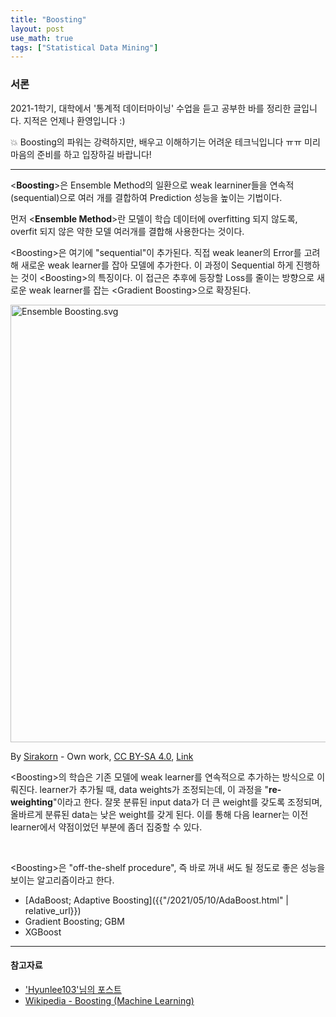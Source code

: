 ```yaml
---
title: "Boosting"
layout: post
use_math: true
tags: ["Statistical Data Mining"]
---
```


### 서론
2021-1학기, 대학에서 '통계적 데이터마이닝' 수업을 듣고 공부한 바를 정리한 글입니다. 지적은 언제나 환영입니다 :)

💥 Boosting의 파워는 강력하지만, 배우고 이해하기는 어려운 테크닉입니다 ㅠㅠ 미리 마음의 준비를 하고 입장하길 바랍니다!

<hr/>

\<**Boosting**\>은 Ensemble Method의 일환으로 weak learniner들을 연속적(sequential)으로 여러 개를 결합하여 Prediction 성능을 높이는 기법이다. 

먼저 \<**Ensemble Method**\>란 모델이 학습 데이터에 overfitting 되지 않도록, overfit 되지 않은 약한 모델 여러개를 결합해 사용한다는 것이다.

\<Boosting\>은 여기에 "sequential"이 추가된다. 직접 weak leaner의 Error를 고려해 새로운 weak learner를 잡아 모델에 추가한다. 이 과정이 Sequential 하게 진행하는 것이 \<Boosting\>의 특징이다. 이 접근은 추후에 등장할 Loss를 줄이는 방향으로 새로운 weak learner를 잡는 \<Gradient Boosting\>으로 확장된다.

<div class="img-wrapper">
  <a href="https://commons.wikimedia.org/wiki/File:Ensemble_Boosting.svg#/media/File:Ensemble_Boosting.svg"><img src="https://upload.wikimedia.org/wikipedia/commons/thumb/b/b5/Ensemble_Boosting.svg/1200px-Ensemble_Boosting.svg.png" alt="Ensemble Boosting.svg" width="700px"></a>
  <p>
  By <a href="//commons.wikimedia.org/wiki/User:Sirakorn" title="User:Sirakorn">Sirakorn</a> - <span class="int-own-work" lang="en">Own work</span>, <a href="https://creativecommons.org/licenses/by-sa/4.0" title="Creative Commons Attribution-Share Alike 4.0">CC BY-SA 4.0</a>, <a href="https://commons.wikimedia.org/w/index.php?curid=85888769">Link</a>
  </p>
</div>

\<Boosting\>의 학습은 기존 모델에 weak learner를 연속적으로 추가하는 방식으로 이뤄진다. learner가 추가될 때, data weights가 조정되는데, 이 과정을 "**re-weighting**"이라고 한다. 잘못 분류된 input data가 더 큰 weight를 갖도록 조정되며, 올바르게 분류된 data는 낮은 weight를 갖게 된다. 이를 통해 다음 learner는 이전 learner에서 약점이었던 부분에 좀더 집중할 수 있다.

<br/>

\<Boosting\>은 "off-the-shelf procedure", 즉 바로 꺼내 써도 될 정도로 좋은 성능을 보이는 알고리즘이라고 한다.

- [AdaBoost; Adaptive Boosting]({{"/2021/05/10/AdaBoost.html" | relative_url}})
- Gradient Boosting; GBM
- XGBoost


<hr/>

#### 참고자료

- ['Hyunlee103'님의 포스트](https://hyunlee103.tistory.com/25)
- [Wikipedia - Boosting (Machine Learning)](https://en.wikipedia.org/wiki/Boosting_(machine_learning))